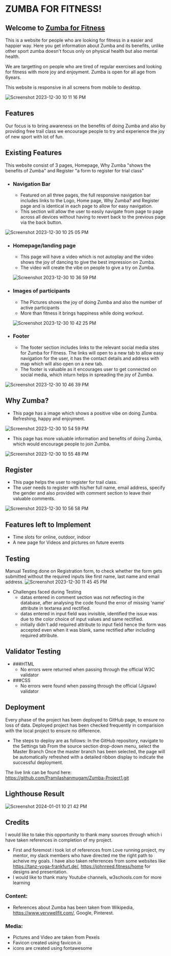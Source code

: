 # ZUMBA FOR FITNESS!

## Welcome to [Zumba for Fitness](https://8000-pramilashanmugam-zumba-p-dwz5t6k2m0.us2.codeanyapp.com/index.html)


This is a website for people who are looking for fitness in a easier and happier way. Here you get information about Zumba and its benefits, unlike other sport zumba doesn't focus only on physical health but also mental health. 

We are targetting on people who are tired of regular exercises and looking for fitness with more joy and enjoyment. Zumba is open for all age from 6years. 

This website is responsive in all screens from mobile to desktop.

![Screenshot 2023-12-30 10 11 16 PM](https://github.com/Pramilashanmugam/Zumba-Project1/assets/150790058/de1defd6-32ac-4a98-9824-102da6ab4ddd)
## Features

Our focus is to bring awareness on the benefits of doing Zumba and also by providing free trail class we encourage people to try and experience the joy of new sport with lot of fun.

## Existing Features

This website consist of 3 pages, Homepage, Why Zumba "shows the benefits of Zumba" and Register "a form to register for trial class"

* ### Navigation Bar
  * Featured on all three pages, the full responsive navigation bar includes links to the Logo, Home page, Why Zumba? and Register page and is identical in each page to allow for easy navigation. 
  * This section will allow the user to easily navigate from page to page across all devices without having to revert back to the previous page via the back button.

![Screenshot 2023-12-30 10 25 05 PM](https://github.com/Pramilashanmugam/Zumba-Project1/assets/150790058/6a43db53-4279-4fb2-95dd-6794035eca54)

* ### Homepage/landing page
  * This page will have a video which is not autoplay and the video shows the joy of dancing to give the best impression on Zumba.
  * The video will create the vibe on people to give a try on Zumba.

  ![Screenshot 2023-12-30 10 36 59 PM](https://github.com/Pramilashanmugam/Zumba-Project1/assets/150790058/4985bbfd-c4aa-4808-acf5-0b7586b18885)

* ### Images of participants
  * The Pictures shows the joy of doing Zumba and also the number of active participants
  * More than fitness it brings happiness while doing workout.

  ![Screenshot 2023-12-30 10 42 25 PM](https://github.com/Pramilashanmugam/Zumba-Project1/assets/150790058/1ba31c2a-78a1-45ee-8d12-10323abe18c3)

* ### Footer

  * The footer section includes links to the relevant social media sites for Zumba for Fitness. The links will open to a new tab to allow easy navigation for the user, it has the contact details and address with map which will also open on a new tab.
  * The footer is valuable as it encourages user to get connected on social media, which inturn helps in spreading the joy of Zumba.

![Screenshot 2023-12-30 10 46 39 PM](https://github.com/Pramilashanmugam/Zumba-Project1/assets/150790058/a1f55cd4-ecef-474a-a7fa-0407b395baa4)

## Why Zumba?

* This page has a image which shows a positive vibe on doing Zumba. Refreshing, happy and enjoyment.

![Screenshot 2023-12-30 10 54 59 PM](https://github.com/Pramilashanmugam/Zumba-Project1/assets/150790058/d1dace1d-0fee-4557-925c-331e6dc59b94)

* This page has more valuable information and benefits of doing Zumba, which would encourage people to join Zumba.

![Screenshot 2023-12-30 10 55 48 PM](https://github.com/Pramilashanmugam/Zumba-Project1/assets/150790058/670da566-882e-41d4-b3aa-e61d941e2b17)

## Register

* This page helps the user to register for trail class. 
* The user needs to register with his/her full name, email address, specify the gender and also provided with comment section to leave their valuable comments.

![Screenshot 2023-12-30 10 56 58 PM](https://github.com/Pramilashanmugam/Zumba-Project1/assets/150790058/aad87002-2d45-48d2-b2e4-781a440a86d9)

## Features left to Implement

* Time slots for online, outdoor, indoor
* A new page for Videos and pictures on future events

## Testing

Manual Testing done on Registration form, to check whether the form gets submitted without the required inputs like first name, last name and email address.
![Screenshot 2023-12-30 11 45 45 PM](https://github.com/Pramilashanmugam/Zumba-Project1/assets/150790058/eaf0d2ca-4ebd-4910-9ec7-0d1247dd97e7)
* Challenges faced during Testing
   * datas entered in comment section was not reflecting in the database, after analysing the code found the error of missing 'name' attribute in textarea and rectified.
   * datas entered in input field was invisible, identified the issue was due to the color choice of input values and same rectified.
   * initially didn't add required attribute to input field hence the form was accepted even when it was blank, same rectified after including required attribute.


## Validator Testing

* ###HTML
   * No errors were returned when passing through the official W3C validator
* ###CSS
   * No errors were found when passing through the official (Jigsaw) validator

## Deployment

Every phase of the project has been deployed to GitHub page, to ensure no loss of data. Deployed project has been checked frequently in comparision with the local project to ensure no difference.

* The steps to deploy are as follows:
In the GitHub repository, navigate to the Settings tab
From the source section drop-down menu, select the Master Branch
Once the master branch has been selected, the page will be automatically refreshed with a detailed ribbon display to indicate the successful deployment.

The live link can be found here: https://github.com/Pramilashanmugam/Zumba-Project1.git

## Lighthouse Result

![Screenshot 2024-01-01 10 21 42 PM](https://github.com/Pramilashanmugam/Zumba-Project1/assets/150790058/acaedfeb-45f0-4515-bd51-8838ba2b0514)

## Credits

I would like to take this opportunity to thank many sources through which i have taken references in completion of my project.

* First and foremost i took lot of references from Love running project, my mentor, my slack members who have directed me the right path to acheive my goals. I have also taken referrences from some websites like https://tanz-yoga-frankfurt.de/, https://johnreed.fitness/home for designs and presentation.
* I would like to thank many Youtube channels, w3schools.com for more learning

### Content:
* References about Zumba has been taken from Wikipedia, https://www.verywellfit.com/, Google, Pinterest.

### Media: 
* Pictures and Video are taken from Pexels
* Favicon created using favicon.io
* icons are created using fontawesome





